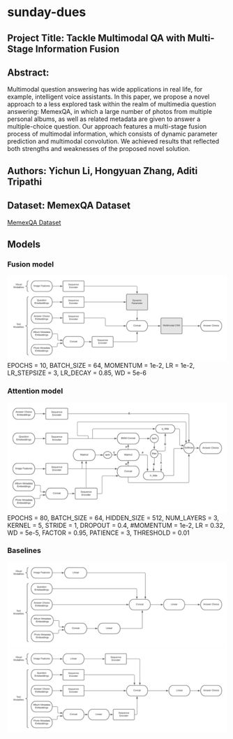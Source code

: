 # sunday-dues
## Project Title: Tackle Multimodal QA with Multi-Stage Information Fusion
## Abstract: 
Multimodal question answering has wide applications in real life, for example, intelligent voice assistants. In this paper, we propose a novel approach to a less explored task within the realm of multimedia question answering: MemexQA, in which a large number of photos from multiple personal albums, as well as related metadata are given to answer a multiple-choice question. Our approach features a multi-stage fusion process of multimodal information, which consists of dynamic parameter prediction and multimodal convolution. We achieved results that reflected both strengths and weaknesses of the proposed novel solution.
## Authors: Yichun Li, Hongyuan Zhang, Aditi Tripathi
## Dataset: MemexQA Dataset 
[MemexQA Dataset](https://memexqa.cs.cmu.edu)

## Models
### Fusion model
![Fusion Model Diagram](images/fusion.png)
EPOCHS = 10,
BATCH_SIZE = 64,
MOMENTUM = 1e-2,
LR = 1e-2,
LR_STEPSIZE = 3,
LR_DECAY = 0.85,
WD = 5e-6
### Attention model
![Attention Model Diagram](images/attention.png)
EPOCHS = 80,
BATCH_SIZE = 64,
HIDDEN_SIZE = 512,
NUM_LAYERS = 3,
KERNEL = 5,
STRIDE = 1,
DROPOUT = 0.4,
#MOMENTUM = 1e-2,
LR = 0.32,
WD = 5e-5,
FACTOR = 0.95,
PATIENCE = 3,
THRESHOLD = 0.01

### Baselines
![Baseline-Linear](images/baseline1.png)
![Baseline-Simple LSTM](images/baseline2.png)
